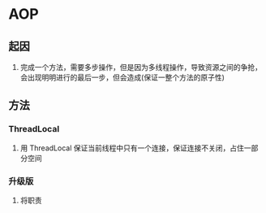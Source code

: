 # AOP

## 起因

1. 完成一个方法，需要多步操作，但是因为多线程操作，导致资源之间的争抢，会出现明明进行的最后一步，但会造成(保证一整个方法的原子性)

## 方法

### ThreadLocal

1. 用 ThreadLocal 保证当前线程中只有一个连接，保证连接不关闭，占住一部分空间

### 升级版

1. 将职责
